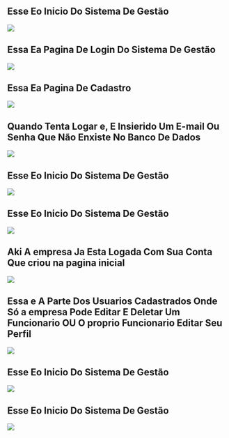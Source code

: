 ## Esse Eo Inicio Do Sistema De Gestão

<div>
    <img src="https://user-images.githubusercontent.com/89710467/138160382-006142d8-90d1-4334-9a5b-44d558b3eba3.png" />
</div>



## Essa Ea Pagina De Login Do Sistema De Gestão

<div>
    <img src="https://user-images.githubusercontent.com/89710467/138163721-3bcac402-b9bc-43f0-94df-80af8e2c499d.png" />
</div>


## Essa Ea Pagina De Cadastro

<div>
    <img src="https://user-images.githubusercontent.com/89710467/138163944-eebd4b28-0bab-4658-8525-2953cc8b0482.png" />
</div>


## Quando Tenta Logar e,  E Insierido Um E-mail Ou Senha Que Não Enxiste No Banco De Dados

<div>
    <img src="https://user-images.githubusercontent.com/89710467/138167083-f8ba0737-d35d-4008-8793-fa79d8d0fae8.png" />
</div>

## Esse Eo Inicio Do Sistema De Gestão

<div>
    <img src="https://user-images.githubusercontent.com/89710467/138160382-006142d8-90d1-4334-9a5b-44d558b3eba3.png" />
</div>


## Esse Eo Inicio Do Sistema De Gestão

<div>
    <img src="https://user-images.githubusercontent.com/89710467/138160382-006142d8-90d1-4334-9a5b-44d558b3eba3.png" />
</div>


## Aki A empresa Ja Esta Logada Com Sua Conta Que criou na pagina inicial

<div>
    <img src="https://user-images.githubusercontent.com/89710467/138164468-f13803da-1379-41c2-914f-c2595e1155ef.png" />
</div>

## Essa e A Parte Dos Usuarios Cadastrados Onde Só a empresa Pode Editar E Deletar Um Funcionario OU O proprio Funcionario Editar Seu Perfil

<div>
    <img src="https://user-images.githubusercontent.com/89710467/138164827-3645e972-d955-4146-a91e-d2de4b7e7129.png" />
</div>



## Esse Eo Inicio Do Sistema De Gestão

<div>
    <img src="https://user-images.githubusercontent.com/89710467/138160382-006142d8-90d1-4334-9a5b-44d558b3eba3.png" />
</div>


## Esse Eo Inicio Do Sistema De Gestão

<div>
    <img src="https://user-images.githubusercontent.com/89710467/138160382-006142d8-90d1-4334-9a5b-44d558b3eba3.png" />
</div>
